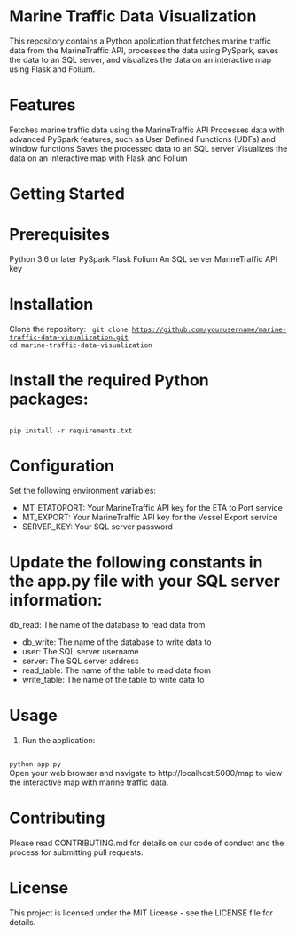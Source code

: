 # Marine Traffic Data Visualization
This repository contains a Python application that fetches marine traffic data from the MarineTraffic API, processes the data using PySpark, saves the data to an SQL server, and visualizes the data on an interactive map using Flask and Folium.

# Features
Fetches marine traffic data using the MarineTraffic API
Processes data with advanced PySpark features, such as User Defined Functions (UDFs) and window functions
Saves the processed data to an SQL server
Visualizes the data on an interactive map with Flask and Folium
# Getting Started

# Prerequisites
Python 3.6 or later
PySpark
Flask
Folium
An SQL server
MarineTraffic API key

# Installation
Clone the repository:
<code>
git clone https://github.com/yourusername/marine-traffic-data-visualization.git
cd marine-traffic-data-visualization
</code>

# Install the required Python packages:

<code>
pip install -r requirements.txt
</code>

# Configuration

Set the following environment variables:

- MT_ETATOPORT: Your MarineTraffic API key for the ETA to Port service
- MT_EXPORT: Your MarineTraffic API key for the Vessel Export service
- SERVER_KEY: Your SQL server password

# Update the following constants in the app.py file with your SQL server information:

db_read: The name of the database to read data from
- db_write: The name of the database to write data to
- user: The SQL server username
- server: The SQL server address
- read_table: The name of the table to read data from
- write_table: The name of the table to write data to

# Usage
1. Run the application:

<code>
python app.py
</code>
Open your web browser and navigate to http://localhost:5000/map to view the interactive map with marine traffic data.

# Contributing
Please read CONTRIBUTING.md for details on our code of conduct and the process for submitting pull requests.

# License
This project is licensed under the MIT License - see the LICENSE file for details.
